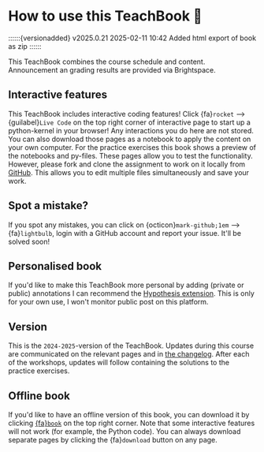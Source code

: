 # How to use this TeachBook 📘

::::::{versionadded} v2025.0.21 2025-02-11 10:42
Added html export of book as zip
::::::

This TeachBook combines the course schedule and content. Announcement an grading results are provided via Brightspace.

## Interactive features
This TeachBook includes interactive coding features! Click {fa}`rocket` --> {guilabel}`Live Code` on the top right corner of interactive page to start up a python-kernel in your browser! Any interactions you do here are not stored. You can also download those pages as a notebook to apply the content on your own computer. For the practice exercises this book shows a preview of the notebooks and py-files. These pages allow you to test the functionality. However, please fork and clone the assignment to work on it locally from [GitHub](https://github.com/CIEM5000-2025/practice-assignments). This allows you to edit multiple files simultaneously and save your work.

## Spot a mistake?
If you spot any mistakes, you can click on {octicon}`mark-github;1em` --> {fa}`lightbulb`, login with a GitHub account and report your issue. It'll be solved soon!

## Personalised book
If you'd like to make this TeachBook more personal by adding (private or public) annotations I can recommend the [Hypothesis extension](https://web.hypothes.is/start/). This is only for your own use, I won't monitor public post on this platform.

## Version
This is the `2024-2025`-version of the TeachBook. Updates during this course are communicated on the relevant pages and in [the changelog](./changelog.md). After each of the workshops, updates will follow containing the solutions to the practice exercises.

## Offline book
If you'd like to have an offline version of this book, you can download it by clicking [{fa}`book`](https://ciem5000-2025.github.io/book/_static/book.zip) on the top right corner. Note that some interactive features will not work (for example, the Python code). You can always download separate pages by clicking the {fa}`download` button on any page.